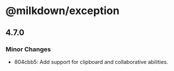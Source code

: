 # @milkdown/exception

## 4.7.0
### Minor Changes

- 804cbb5: Add support for clipboard and collaborative abilities.
